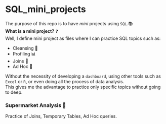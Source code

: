 # SQL_mini_projects

The purpose of this repo is to have *mini* projects using `SQL`.📚  
**What is a mini project?** ❓  
Well, I define mini project as files where I can practice SQL topics such as:
 - Cleansing 🧼
 - Profiling 📊
 - Joins 🔑
 - Ad Hoc 🙋‍

Without the necessity of developing a `dashboard`, using other tools such as `Excel` or `R`, or even doing all the process of data analysis.  
This gives me the advantage to practice only specific topics without going to deep.

### Supermarket Analysis 🏪
Practice of Joins, Temporary Tables, Ad Hoc queries.
